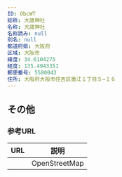```yaml
---
ID: ObcWT
総称: 大歳神社
名称: 大歳神社
名称読み: null
別名: null
都道府県: 大阪府
区域: 大阪市
緯度: 34.6104275
経度: 135.4943351
郵便番号: 5580043
住所: 大阪府大阪市住吉区墨江１丁目５−１６
---
```


## その他

### 参考URL

| URL | 説明          |
| --- | ------------- |
|     | OpenStreetMap |
